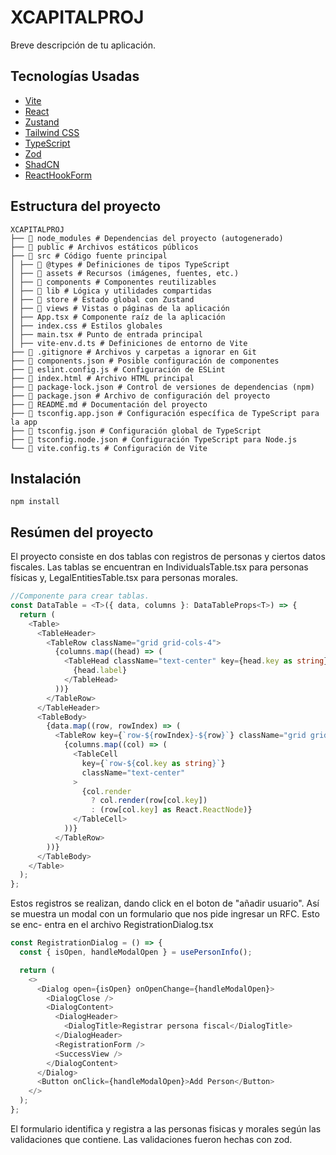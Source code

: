 # XCAPITALPROJ

Breve descripción de tu aplicación.

## Tecnologías Usadas

- [Vite](https://vitejs.dev/)
- [React](https://react.dev/)
- [Zustand](https://zustand-demo.pmnd.rs/)
- [Tailwind CSS](https://tailwindcss.com/)
- [TypeScript](https://www.typescriptlang.org/)
- [Zod](https://zod.dev/)
- [ShadCN](https://ui.shadcn.com/docs/installation)
- [ReactHookForm](https://react-hook-form.com/)

## Estructura del proyecto

```
XCAPITALPROJ
├── 📂 node_modules # Dependencias del proyecto (autogenerado)
├── 📂 public # Archivos estáticos públicos
├── 📂 src # Código fuente principal
│ ├── 📂 @types # Definiciones de tipos TypeScript
│ ├── 📂 assets # Recursos (imágenes, fuentes, etc.)
│ ├── 📂 components # Componentes reutilizables
│ ├── 📂 lib # Lógica y utilidades compartidas
│ ├── 📂 store # Estado global con Zustand
│ ├── 📂 views # Vistas o páginas de la aplicación
│ ├── App.tsx # Componente raíz de la aplicación
│ ├── index.css # Estilos globales
│ ├── main.tsx # Punto de entrada principal
│ ├── vite-env.d.ts # Definiciones de entorno de Vite
├── 📜 .gitignore # Archivos y carpetas a ignorar en Git
├── 📜 components.json # Posible configuración de componentes
├── 📜 eslint.config.js # Configuración de ESLint
├── 📜 index.html # Archivo HTML principal
├── 📜 package-lock.json # Control de versiones de dependencias (npm)
├── 📜 package.json # Archivo de configuración del proyecto
├── 📜 README.md # Documentación del proyecto
├── 📜 tsconfig.app.json # Configuración específica de TypeScript para la app
├── 📜 tsconfig.json # Configuración global de TypeScript
├── 📜 tsconfig.node.json # Configuración TypeScript para Node.js
└── 📜 vite.config.ts # Configuración de Vite
```

## Instalación

```
npm install

```

## Resúmen del proyecto

El proyecto consiste en dos tablas con registros de personas y ciertos
datos fiscales. Las tablas se encuentran en IndividualsTable.tsx para
personas físicas y, LegalEntitiesTable.tsx para personas morales.

```typescript
//Componente para crear tablas.
const DataTable = <T>({ data, columns }: DataTableProps<T>) => {
  return (
    <Table>
      <TableHeader>
        <TableRow className="grid grid-cols-4">
          {columns.map((head) => (
            <TableHead className="text-center" key={head.key as string}>
              {head.label}
            </TableHead>
          ))}
        </TableRow>
      </TableHeader>
      <TableBody>
        {data.map((row, rowIndex) => (
          <TableRow key={`row-${rowIndex}-${row}`} className="grid grid-cols-4">
            {columns.map((col) => (
              <TableCell
                key={`row-${col.key as string}`}
                className="text-center"
              >
                {col.render
                  ? col.render(row[col.key])
                  : (row[col.key] as React.ReactNode)}
              </TableCell>
            ))}
          </TableRow>
        ))}
      </TableBody>
    </Table>
  );
};
```

Estos registros se realizan, dando click en el boton
de "añadir usuario". Así se muestra un modal con un
formulario que nos pide ingresar un RFC. Esto se enc-
entra en el archivo RegistrationDialog.tsx

```typescript
const RegistrationDialog = () => {
  const { isOpen, handleModalOpen } = usePersonInfo();

  return (
    <>
      <Dialog open={isOpen} onOpenChange={handleModalOpen}>
        <DialogClose />
        <DialogContent>
          <DialogHeader>
            <DialogTitle>Registrar persona fiscal</DialogTitle>
          </DialogHeader>
          <RegistrationForm />
          <SuccessView />
        </DialogContent>
      </Dialog>
      <Button onClick={handleModalOpen}>Add Person</Button>
    </>
  );
};
```

El formulario identifica y registra a las personas fisicas
y morales según las validaciones que contiene. Las validaciones
fueron hechas con zod.
